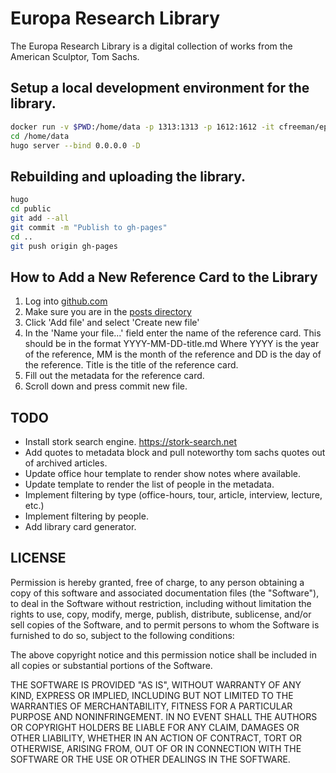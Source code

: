 # Europa Research Library

The Europa Research Library is a digital collection of works from the American Sculptor, Tom Sachs.

## Setup a local development environment for the library.
```bash
docker run -v $PWD:/home/data -p 1313:1313 -p 1612:1612 -it cfreeman/epl /bin/bash
cd /home/data
hugo server --bind 0.0.0.0 -D
```

## Rebuilding and uploading the library.
```bash
hugo
cd public
git add --all
git commit -m "Publish to gh-pages"
cd ..
git push origin gh-pages
```

## How to Add a New Reference Card to the Library
1. Log into [github.com](https://github.com/cfreeman/erl/tree/master/content/posts)
2. Make sure you are in the [posts directory](https://github.com/cfreeman/erl/tree/master/content/posts)
3. Click 'Add file' and select 'Create new file'
4. In the 'Name your file...' field enter the name of the reference card. This should be in the format YYYY-MM-DD-title.md Where YYYY is the year of the reference, MM is the month of the reference and DD is the day of the reference. Title is the title of the reference card.
5. Fill out the metadata for the reference card.
6. Scroll down and press commit new file.


## TODO
* Install stork search engine. https://stork-search.net
* Add quotes to metadata block and pull noteworthy tom sachs quotes out of archived articles.
* Update office hour template to render show notes where available.
* Update template to render the list of people in the metadata.
* Implement filtering by type (office-hours, tour, article, interview, lecture, etc.)
* Implement filtering by people.
* Add library card generator.

## LICENSE
Permission is hereby granted, free of charge, to any person obtaining a copy of this software and associated documentation files (the "Software"), to deal in the Software without restriction, including without limitation the rights to use, copy, modify, merge, publish, distribute, sublicense, and/or sell copies of the Software, and to permit persons to whom the Software is furnished to do so, subject to the following conditions:

The above copyright notice and this permission notice shall be included in all copies or substantial portions of the Software.

THE SOFTWARE IS PROVIDED "AS IS", WITHOUT WARRANTY OF ANY KIND, EXPRESS OR IMPLIED, INCLUDING BUT NOT LIMITED TO THE WARRANTIES OF MERCHANTABILITY, FITNESS FOR A PARTICULAR PURPOSE AND NONINFRINGEMENT. IN NO EVENT SHALL THE AUTHORS OR COPYRIGHT HOLDERS BE LIABLE FOR ANY CLAIM, DAMAGES OR OTHER LIABILITY, WHETHER IN AN ACTION OF CONTRACT, TORT OR OTHERWISE, ARISING FROM, OUT OF OR IN CONNECTION WITH THE SOFTWARE OR THE USE OR OTHER DEALINGS IN THE SOFTWARE.



